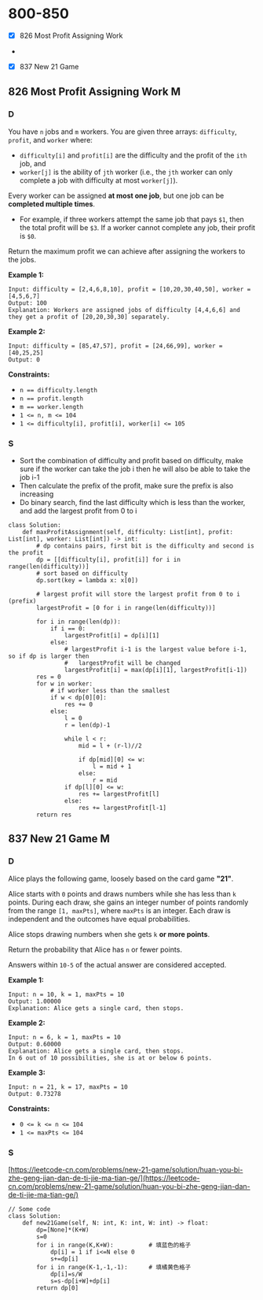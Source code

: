 # 800-850

* [x] 826 Most Profit Assigning Work
*
* [x] 837 New 21 Game



## 826 Most Profit Assigning Work M

### D



You have `n` jobs and `m` workers. You are given three arrays: `difficulty`, `profit`, and `worker` where:

* `difficulty[i]` and `profit[i]` are the difficulty and the profit of the `ith` job, and
* `worker[j]` is the ability of `jth` worker (i.e., the `jth` worker can only complete a job with difficulty at most `worker[j]`).

Every worker can be assigned **at most one job**, but one job can be **completed multiple times**.

* For example, if three workers attempt the same job that pays `$1`, then the total profit will be `$3`. If a worker cannot complete any job, their profit is `$0`.

Return the maximum profit we can achieve after assigning the workers to the jobs.

&#x20;

**Example 1:**

```
Input: difficulty = [2,4,6,8,10], profit = [10,20,30,40,50], worker = [4,5,6,7]
Output: 100
Explanation: Workers are assigned jobs of difficulty [4,4,6,6] and they get a profit of [20,20,30,30] separately.
```

**Example 2:**

```
Input: difficulty = [85,47,57], profit = [24,66,99], worker = [40,25,25]
Output: 0
```

&#x20;

**Constraints:**

* `n == difficulty.length`
* `n == profit.length`
* `m == worker.length`
* `1 <= n, m <= 104`
* `1 <= difficulty[i], profit[i], worker[i] <= 105`

### S

* Sort the combination of difficulty and profit based on difficulty, make sure if the worker can take the job i then he will also be able to take the job i-1
* Then calculate the prefix of the profit, make sure the prefix is also increasing
* Do binary search, find the last difficulty which is less than the worker, and add the largest profit from 0 to i

```
class Solution:
    def maxProfitAssignment(self, difficulty: List[int], profit: List[int], worker: List[int]) -> int:
        # dp contains pairs, first bit is the difficulty and second is the profit
        dp = [[difficulty[i], profit[i]] for i in range(len(difficulty))]
        # sort based on difficulty
        dp.sort(key = lambda x: x[0])
        
        # largest profit will store the largest profit from 0 to i (prefix)
        largestProfit = [0 for i in range(len(difficulty))]
        
        for i in range(len(dp)):
            if i == 0:
                largestProfit[i] = dp[i][1]
            else:
                # largestProfit i-1 is the largest value before i-1, so if dp is larger then 
                #   largestProfit will be changed 
                largestProfit[i] = max(dp[i][1], largestProfit[i-1])
        res = 0
        for w in worker:
            # if worker less than the smallest
            if w < dp[0][0]:
                res += 0
            else:
                l = 0
                r = len(dp)-1
                
                while l < r:
                    mid = l + (r-l)//2
                    
                    if dp[mid][0] <= w:
                        l = mid + 1
                    else:
                        r = mid 
                if dp[l][0] <= w:
                    res += largestProfit[l]
                else:
                    res += largestProfit[l-1]
        return res
```

## 837 New 21 Game M

### D



Alice plays the following game, loosely based on the card game **"21"**.

Alice starts with `0` points and draws numbers while she has less than `k` points. During each draw, she gains an integer number of points randomly from the range `[1, maxPts]`, where `maxPts` is an integer. Each draw is independent and the outcomes have equal probabilities.

Alice stops drawing numbers when she gets `k` **or more points**.

Return the probability that Alice has `n` or fewer points.

Answers within `10-5` of the actual answer are considered accepted.

&#x20;

**Example 1:**

```
Input: n = 10, k = 1, maxPts = 10
Output: 1.00000
Explanation: Alice gets a single card, then stops.
```

**Example 2:**

```
Input: n = 6, k = 1, maxPts = 10
Output: 0.60000
Explanation: Alice gets a single card, then stops.
In 6 out of 10 possibilities, she is at or below 6 points.
```

**Example 3:**

```
Input: n = 21, k = 17, maxPts = 10
Output: 0.73278
```

&#x20;

**Constraints:**

* `0 <= k <= n <= 104`
* `1 <= maxPts <= 104`

### S

[https://leetcode-cn.com/problems/new-21-game/solution/huan-you-bi-zhe-geng-jian-dan-de-ti-jie-ma-tian-ge/](https://leetcode-cn.com/problems/new-21-game/solution/huan-you-bi-zhe-geng-jian-dan-de-ti-jie-ma-tian-ge/)

```
// Some code
class Solution:
    def new21Game(self, N: int, K: int, W: int) -> float:
        dp=[None]*(K+W)
        s=0
        for i in range(K,K+W):          # 填蓝色的格子
            dp[i] = 1 if i<=N else 0
            s+=dp[i]
        for i in range(K-1,-1,-1):      # 填橘黄色格子
            dp[i]=s/W
            s=s-dp[i+W]+dp[i]
        return dp[0]


```
